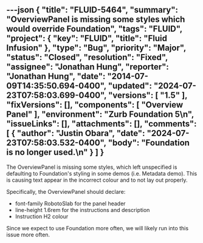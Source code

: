 ---json
{
  "title": "FLUID-5464",
  "summary": "OverviewPanel is missing some styles which would override Foundation",
  "tags": "FLUID",
  "project": {
    "key": "FLUID",
    "title": "Fluid Infusion"
  },
  "type": "Bug",
  "priority": "Major",
  "status": "Closed",
  "resolution": "Fixed",
  "assignee": "Jonathan Hung",
  "reporter": "Jonathan Hung",
  "date": "2014-07-09T14:35:50.694-0400",
  "updated": "2024-07-23T07:58:03.699-0400",
  "versions": [
    "1.5"
  ],
  "fixVersions": [],
  "components": [
    "Overview Panel"
  ],
  "environment": "Zurb Foundation 5\n",
  "issueLinks": [],
  "attachments": [],
  "comments": [
    {
      "author": "Justin Obara",
      "date": "2024-07-23T07:58:03.532-0400",
      "body": "Foundation is no longer used.\n"
    }
  ]
}
---
The OverviewPanel is missing some styles, which left unspecified is defaulting to Foundation's styling in some demos (i.e. Metadata demo). This is causing text appear in the incorrect colour and to not lay out properly.

Specifically, the OverviewPanel should declare:

* font-family RobotoSlab for the panel header
* line-height 1.6rem for the instructions and description
* Instruction H2 colour

Since we expect to use Foundation more often, we will likely run into this issue more often.

        